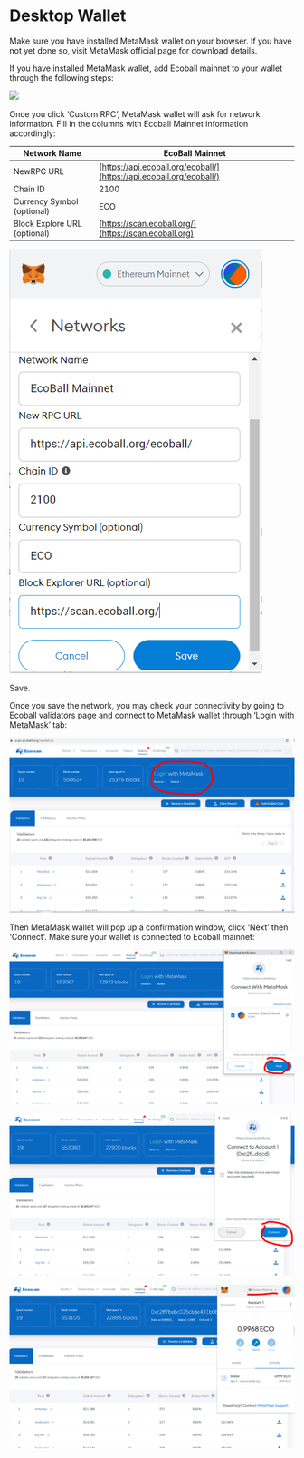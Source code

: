 # Desktop Wallet

Make sure you have installed MetaMask wallet on your browser. If you have not yet done so, visit MetaMask official page for download details.

If you have installed MetaMask wallet, add Ecoball mainnet to your wallet through the following steps:

![](<../.gitbook/assets/Inked2\_LI (2).jpg>)

Once you click ‘Custom RPC’, MetaMask wallet will ask for network information. Fill in the columns with Ecoball Mainnet information accordingly:

| Network Name                 | EcoBall Mainnet                                                      |
| ---------------------------- | -------------------------------------------------------------------- |
| NewRPC URL                   | [https://api.ecoball.org/ecoball/](https://api.ecoball.org/ecoball/) |
| Chain ID                     | 2100                                                                 |
| Currency Symbol (optional)   | ECO                                                                  |
| Block Explore URL (optional) | [https://scan.ecoball.org/](https://scan.ecoball.org)                |

![](../.gitbook/assets/metamask.PNG)

Save.

Once you save the network, you may check your connectivity by going to Ecoball validators page and connect to MetaMask wallet through ‘Login with MetaMask’ tab:

![](<../.gitbook/assets/1 (1).PNG>)

Then MetaMask wallet will pop up a confirmation window, click ‘Next’ then ‘Connect’. Make sure your wallet is connected to Ecoball mainnet:

![click 'Next'](../.gitbook/assets/2.2.PNG)

![click 'Connect'](../.gitbook/assets/2.3.PNG)

![make sure you are connected to Ecoball mainnet](../.gitbook/assets/2.4.PNG)

